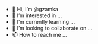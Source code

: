 - 👋 Hi, I’m @gzamka
- 👀 I’m interested in ...
- 🌱 I’m currently learning ...
- 💞️ I’m looking to collaborate on ...
- 📫 How to reach me ...

<!---
gzamka/gzamka is a ✨ special ✨ repository because its `README.md` (this file) appears on your GitHub profile.
You can click the Preview link to take a look at your changes.
--->
